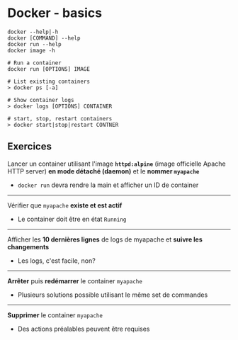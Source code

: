 # Docker - basics


```
docker --help|-h
docker [COMMAND] --help
docker run --help
docker image -h

# Run a container
docker run [OPTIONS] IMAGE

# List existing containers
> docker ps [-a] 

# Show container logs 
> docker logs [OPTIONS] CONTAINER

# start, stop, restart containers
> docker start|stop|restart CONTNER
```

## Exercices

Lancer un container utilisant l'image **`httpd:alpine`** (image officielle Apache HTTP server) **en mode détaché (daemon)** et le **nommer `myapache`**

- `docker run` devra rendre la main et afficher un ID de container

---

Vérifier que `myapache` **existe et est actif** 

- Le container doit être en état `Running`

---

Afficher les **10 dernières lignes** de logs de myapache et **suivre les changements**

- Les logs, c'est facile, non?

---

**Arrêter** puis **redémarrer** le container `myapache` 

- Plusieurs solutions possible utilisant le même set de commandes

---

**Supprimer** le container `myapache` 

- Des actions préalables peuvent être requises

